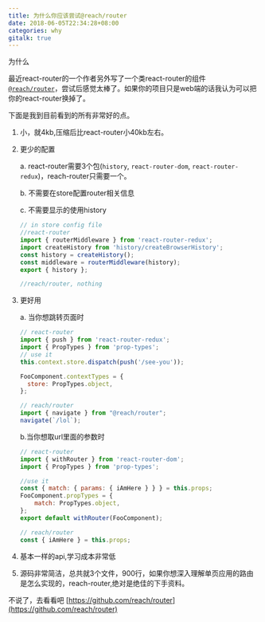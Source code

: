 ```yaml
---
title: 为什么你应该尝试@reach/router
date: 2018-06-05T22:34:28+08:00
categories: why
gitalk: true
---
```


为什么
<!--more-->


最近react-router的一个作者另外写了一个类react-router的组件[`@reach/router`](https://github.com/reach/router)，尝试后感觉太棒了。如果你的项目只是web端的话我认为可以把你的react-router换掉了。

下面是我到目前看到的所有非常好的点。

1. 小，就4kb,压缩后比react-router小40kb左右。

2. 更少的配置

    a. react-router需要3个包(`history`, `react-router-dom`, `react-router-redux`)，reach-router只需要一个。

    b. 不需要在store配置router相关信息

    c. 不需要显示的使用history

    ```js
    // in store config file
    //react-router
    import { routerMiddleware } from 'react-router-redux';
    import createHistory from 'history/createBrowserHistory';
    const history = createHistory();
    const middleware = routerMiddleware(history);
    export { history };

    //reach/router, nothing

    ```

3. 更好用

    a. 当你想跳转页面时
    ```js
    // react-router
    import { push } from 'react-router-redux';
    import { PropTypes } from 'prop-types';
    // use it
    this.context.store.dispatch(push('/see-you'));

    FooComponent.contextTypes = {
      store: PropTypes.object,
    };
    ```

    ```js
    // reach/router
    import { navigate } from "@reach/router";
    navigate(`/lol`);
    ```

    b.当你想取url里面的参数时
    ```js
    // react-router
    import { withRouter } from 'react-router-dom';
    import { PropTypes } from 'prop-types';

    //use it
    const { match: { params: { iAmHere } } } = this.props;
    FooComponent.propTypes = {
        match: PropTypes.object,
    };
    export default withRouter(FooComponent);
    ```
    ```js
    // reach/router
    const { iAmHere } = this.props;
    ```

4. 基本一样的api,学习成本非常低

5. 源码非常简洁，总共就3个文件，900行，如果你想深入理解单页应用的路由是怎么实现的，reach-router,绝对是绝佳的下手资料。


不说了，去看看吧
[https://github.com/reach/router](https://github.com/reach/router)